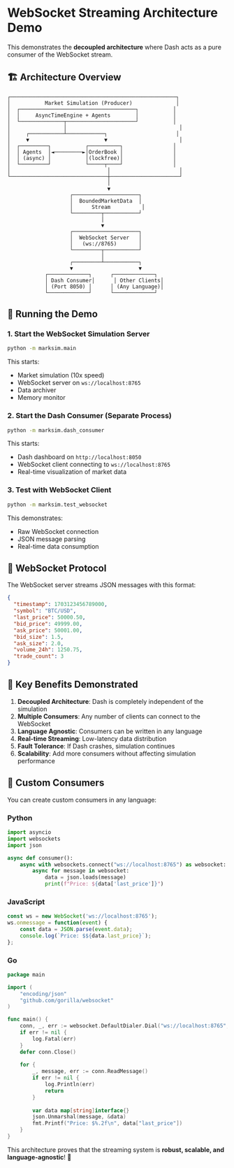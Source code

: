 # WebSocket Streaming Architecture Demo

This demonstrates the **decoupled architecture** where Dash acts as a pure consumer of the WebSocket stream.

## 🏗️ Architecture Overview

```
┌─────────────────────────────────────────────────────┐
│           Market Simulation (Producer)              │
│  ┌─────────────────────────────────────┐           │
│  │     AsyncTimeEngine + Agents        │           │
│  └──────────────┬──────────────────────┘           │
│                 │                                    │
│     ┌───────────┴────────────┐                      │
│     ▼                        ▼                       │
│  ┌─────────┐           ┌──────────┐                │
│  │ Agents  │◄─────────►│OrderBook │                │
│  │ (async) │           │(lockfree)│                │
│  └─────────┘           └─────┬────┘                │
│                               │                      │
└───────────────────────────────┼──────────────────────┘
                                │
                                ▼
                    ┌─────────────────────┐
                    │  BoundedMarketData  │
                    │      Stream          │
                    └─────────┬───────────┘
                              │
                              ▼
                    ┌─────────────────────┐
                    │  WebSocket Server   │
                    │   (ws://8765)       │
                    └─────────┬───────────┘
                              │
                    ┌─────────┴───────────┐
                    ▼                     ▼
            ┌─────────────┐      ┌─────────────┐
            │ Dash Consumer│      │ Other Clients│
            │ (Port 8050) │      │ (Any Language)│
            └─────────────┘      └─────────────┘
```

## 🚀 Running the Demo

### 1. Start the WebSocket Simulation Server

```bash
python -m marksim.main
```

This starts:
- Market simulation (10x speed)
- WebSocket server on `ws://localhost:8765`
- Data archiver
- Memory monitor

### 2. Start the Dash Consumer (Separate Process)

```bash
python -m marksim.dash_consumer
```

This starts:
- Dash dashboard on `http://localhost:8050`
- WebSocket client connecting to `ws://localhost:8765`
- Real-time visualization of market data

### 3. Test with WebSocket Client

```bash
python -m marksim.test_websocket
```

This demonstrates:
- Raw WebSocket connection
- JSON message parsing
- Real-time data consumption

## 🔌 WebSocket Protocol

The WebSocket server streams JSON messages with this format:

```json
{
  "timestamp": 1703123456789000,
  "symbol": "BTC/USD",
  "last_price": 50000.50,
  "bid_price": 49999.00,
  "ask_price": 50001.00,
  "bid_size": 1.5,
  "ask_size": 2.0,
  "volume_24h": 1250.75,
  "trade_count": 3
}
```

## 🎯 Key Benefits Demonstrated

1. **Decoupled Architecture**: Dash is completely independent of the simulation
2. **Multiple Consumers**: Any number of clients can connect to the WebSocket
3. **Language Agnostic**: Consumers can be written in any language
4. **Real-time Streaming**: Low-latency data distribution
5. **Fault Tolerance**: If Dash crashes, simulation continues
6. **Scalability**: Add more consumers without affecting simulation performance

## 🔧 Custom Consumers

You can create custom consumers in any language:

### Python
```python
import asyncio
import websockets
import json

async def consumer():
    async with websockets.connect("ws://localhost:8765") as websocket:
        async for message in websocket:
            data = json.loads(message)
            print(f"Price: ${data['last_price']}")
```

### JavaScript
```javascript
const ws = new WebSocket('ws://localhost:8765');
ws.onmessage = function(event) {
    const data = JSON.parse(event.data);
    console.log(`Price: $${data.last_price}`);
};
```

### Go
```go
package main

import (
    "encoding/json"
    "github.com/gorilla/websocket"
)

func main() {
    conn, _, err := websocket.DefaultDialer.Dial("ws://localhost:8765", nil)
    if err != nil {
        log.Fatal(err)
    }
    defer conn.Close()
    
    for {
        _, message, err := conn.ReadMessage()
        if err != nil {
            log.Println(err)
            return
        }
        
        var data map[string]interface{}
        json.Unmarshal(message, &data)
        fmt.Printf("Price: $%.2f\n", data["last_price"])
    }
}
```

This architecture proves that the streaming system is **robust, scalable, and language-agnostic**! 🎉

